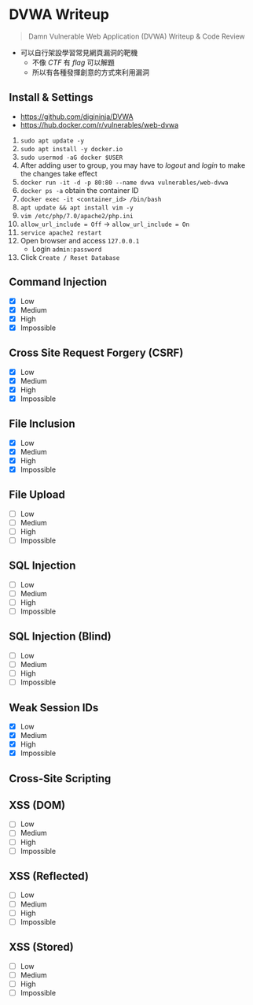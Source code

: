 # DVWA Writeup

> Damn Vulnerable Web Application (DVWA) Writeup & Code Review
- 可以自行架設學習常見網頁漏洞的靶機
    - 不像 *CTF* 有 *flag* 可以解題
    - 所以有各種發揮創意的方式來利用漏洞

## Install & Settings

- https://github.com/digininja/DVWA
- https://hub.docker.com/r/vulnerables/web-dvwa

1. `sudo apt update -y`
2. `sudo apt install -y docker.io`
3. `sudo usermod -aG docker $USER`
4. After adding user to group, you may have to *logout* and *login* to make the changes take effect
5. `docker run -it -d -p 80:80 --name dvwa vulnerables/web-dvwa`
6. `docker ps -a` obtain the container ID
7. `docker exec -it <container_id> /bin/bash`
8. `apt update && apt install vim -y`
9. `vim /etc/php/7.0/apache2/php.ini`
10. `allow_url_include = Off` → `allow_url_include = On`
11. `service apache2 restart`
12. Open browser and access `127.0.0.1`
    - Login `admin:password`
13. Click `Create / Reset Database`

## Command Injection

- [x] Low
- [x] Medium
- [x] High
- [x] Impossible

## Cross Site Request Forgery (CSRF)

- [x] Low
- [x] Medium
- [x] High
- [x] Impossible

## File Inclusion

- [x] Low
- [x] Medium
- [x] High
- [x] Impossible

## File Upload

- [ ] Low
- [ ] Medium
- [ ] High
- [ ] Impossible

## SQL Injection

- [ ] Low
- [ ] Medium
- [ ] High
- [ ] Impossible

## SQL Injection (Blind)

- [ ] Low
- [ ] Medium
- [ ] High
- [ ] Impossible

## Weak Session IDs

- [x] Low
- [x] Medium
- [x] High
- [x] Impossible

## Cross-Site Scripting

## XSS (DOM)

- [ ] Low
- [ ] Medium
- [ ] High
- [ ] Impossible

## XSS (Reflected)

- [ ] Low
- [ ] Medium
- [ ] High
- [ ] Impossible

## XSS (Stored)

- [ ] Low
- [ ] Medium
- [ ] High
- [ ] Impossible